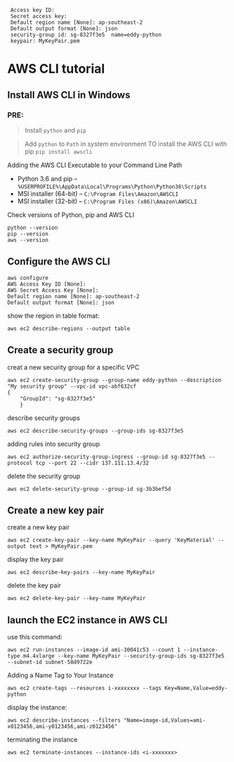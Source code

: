 ``` 
 Access key ID: 
 Secret access key:
 Default region name [None]: ap-southeast-2
 Default output format [None]: json
 security-group id: sg-8327f3e5  name=eddy-python
 keypair: MyKeyPair.pem
```
AWS CLI tutorial
================
## Install AWS CLI in Windows
### PRE:
>Install `python` and `pip`

>Add `python` to `Path` in system environment
TO install the AWS CLI with pip
`pip install awscli`

Adding the AWS CLI Executable to your Command Line Path
- Python 3.6 and pip – `%USERPROFILE%\AppData\Local\Programs\Python\Python36\Scripts`
- MSI installer (64-bit) – `C:\Program Files\Amazon\AWSCLI`
- MSI installer (32-bit) – `C:\Program Files (x86)\Amazon\AWSCLI`
	
Check versions of Python, pip and AWS CLI
```
python --version
pip --version
aws --version
```
	
## Configure the AWS CLI
```
aws configure
AWS Access Key ID [None]: 
AWS Secret Access Key [None]: 
Default region name [None]: ap-southeast-2
Default output format [None]: json
```
show the region in table format:

`aws ec2 describe-regions --output table`

## Create a security group
creat a new security group for a specific VPC
```
aws ec2 create-security-group --group-name eddy-python --description "My security group" --vpc-id vpc-abf632cf
{
	"GroupId": "sg-8327f3e5"
	}
```

describe security groups

`aws ec2 describe-security-groups --group-ids sg-8327f3e5`

adding rules into security group

`aws ec2 authorize-security-group-ingress --group-id sg-8327f3e5 --protocol tcp --port 22 --cidr 137.111.13.4/32`

delete the security group

`aws ec2 delete-security-group --group-id sg-3b3bef5d`

## Create a new key pair
create a new key pair

`aws ec2 create-key-pair --key-name MyKeyPair --query 'KeyMaterial' --output text > MyKeyPair.pem`

display the key pair

`aws ec2 describe-key-pairs --key-name MyKeyPair`

delete the key pair

`aws ec2 delete-key-pair --key-name MyKeyPair`
## launch the EC2 instance in AWS CLI
use this command:
```
aws ec2 run-instances --image-id ami-30041c53 --count 1 --instance-type m4.4xlarge --key-name MyKeyPair --security-group-ids sg-8327f3e5 --subnet-id subnet-58d9722e
```
Adding a Name Tag to Your Instance

`aws ec2 create-tags --resources i-xxxxxxxx --tags Key=Name,Value=eddy-python`

display the instance:

`aws ec2 describe-instances --filters "Name=image-id,Values=ami-x0123456,ami-y0123456,ami-z0123456"`

terminating the instance

`aws ec2 terminate-instances --instance-ids <i-xxxxxxx>`
	

	
	
	
 
